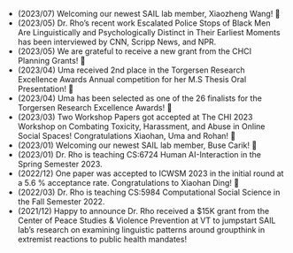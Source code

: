 - (2023/07) Welcoming our newest SAIL lab member, Xiaozheng Wang! 🎉
- (2023/05) Dr. Rho’s recent work Escalated Police Stops of Black Men Are Linguistically and Psychologically Distinct in Their Earliest Moments has been interviewed by CNN, Scripp News, and NPR.
- (2023/05) We are grateful to receive a new grant from the CHCI Planning Grants! 🎉
- (2023/04) Uma received 2nd place in the Torgersen Research Excellence Awards Annual competition for her M.S Thesis Oral Presentation! 🎉
- (2023/04) Uma has been selected as one of the 26 finalists for the Torgersen Research Excellence Awards! 🎯
- (2023/03) Two Workshop Papers got accepted at The CHI 2023 Workshop on Combating Toxicity, Harassment, and Abuse in Online Social Spaces! Congratulations Xiaohan, Uma and Rohan! 🎉
- (2023/01) Welcoming our newest SAIL lab member, Buse Carik! 🎉
- (2023/01) Dr. Rho is teaching CS:6724 Human AI-Interaction in the Spring Semester 2023.
- (2022/12) One paper was accepted to ICWSM 2023 in the initial round at a 5.6 % acceptance rate. Congratulations to Xiaohan Ding! 🎉
- (2022/03) Dr. Rho is teaching CS:5984 Computational Social Science in the Fall Semester 2022.
- (2021/12) Happy to announce Dr. Rho received a $15K grant from the Center of Peace Studies & Violence Prevention at VT to jumpstart SAIL lab’s research on examining linguistic patterns around groupthink in extremist reactions to public health mandates! 
